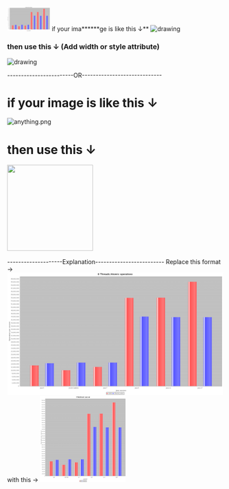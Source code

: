 <img alt="alt text" src="fulloutput/imgs/MULTI_8_ATOMIC.png" width="100px"/>
if your ima******ge is like this ↓**
<img src="drawing.jpg" alt="drawing"/>

### then use this ↓ (Add width or style attribute)

<img src="drawing.jpg" alt="drawing" style="width:200px;"/>

------------------------OR-----------------------------

# if your image is like this ↓

![anything.png](attachment:fulloutput/imgs/MULTI_8_ATOMIC.png)

# then use this ↓

<img src="attachment:fulloutput/imgs/MULTI_8_ATOMIC.png" width="200" height="200">

--------------------Explanation------------------------- Replace this format
-> ![title](fulloutput/imgs/MULTI_8_ATOMIC.png)
with this -> <img src="fulloutput/imgs/MULTI_8_ATOMIC.png" width="200" height="200">
